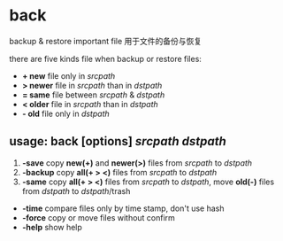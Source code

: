 # back
backup &amp; restore important file 用于文件的备份与恢复

there are five kinds file when backup or restore files:

- **\+ new** file only in *srcpath*
- **\> newer** file in *srcpath* than in *dstpath*
- **= same** file between *srcpath* & *dstpath*
- **< older** file in *srcpath* than in *dstpath*
- **\- old** file only in *dstpath*


## usage: back [options] *srcpath* *dstpath*
1. **-save**
copy **new(+)** and **newer(>)** files from *srcpath* to *dstpath*
1. **-backup**
copy **all(+ > <)** files from *srcpath* to *dstpath*
1. **-same**
copy **all(+ > <)** files from *srcpath* to *dstpath*, move **old(-)** files from *dstpath* to *dstpath*/trash

- **-time** compare files only by time stamp, don't use hash
- **-force** copy or move files without confirm
- **-help** show help
